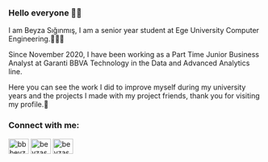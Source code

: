 ### Hello everyone 👋🏻

I am Beyza Sığınmış, I am a senior year student at Ege University Computer Engineering.👩🏼‍💻 

Since November 2020, I have been working as a Part Time Junior Business Analyst at Garanti BBVA Technology in the Data and Advanced Analytics line.

Here you can see the work I did to improve myself during my university years and the projects I made with my project friends, 
thank you for visiting my profile.🧸

<h3 align="left">Connect with me:</h3>
<p align="left">
<a href="https://twitter.com/bbbeyzas" target="blank"><img align="center" src="https://cdn.jsdelivr.net/npm/simple-icons@3.0.1/icons/twitter.svg" alt="bbbeyzas" height="30" width="40" /></a>
<a href="https://linkedin.com/in/beyzasgnms" target="blank"><img align="center" src="https://cdn.jsdelivr.net/npm/simple-icons@3.0.1/icons/linkedin.svg" alt="beyzasgnms" height="30" width="40" /></a>
<a href="https://www.hackerrank.com/beyzasgnms" target="blank"><img align="center" src="https://cdn.jsdelivr.net/npm/simple-icons@3.0.1/icons/hackerrank.svg" alt="beyzasgnms" height="30" width="40" /></a>
</p>

<!--
**beyzasgnms/beyzasgnms** is a ✨ _special_ ✨ repository because its `README.md` (this file) appears on your GitHub profile.

Here are some ideas to get you started:

- 🔭 I’m currently working on ...
- 🌱 I’m currently learning ...
- 👯 I’m looking to collaborate on ...
- 🤔 I’m looking for help with ...
- 💬 Ask me about ...
- 📫 How to reach me: ...
- 😄 Pronouns: ...
- ⚡ Fun fact: ...
-->
